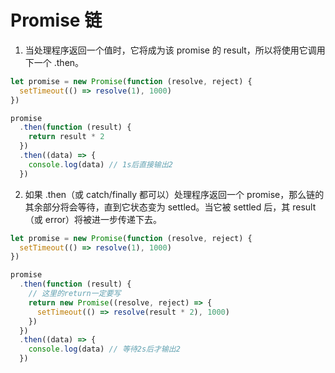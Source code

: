 # Promise 链

1. 当处理程序返回一个值时，它将成为该 promise 的 result，所以将使用它调用下一个 .then。

```js
let promise = new Promise(function (resolve, reject) {
  setTimeout(() => resolve(1), 1000)
})

promise
  .then(function (result) {
    return result * 2
  })
  .then((data) => {
    console.log(data) // 1s后直接输出2
  })
```

2. 如果 .then（或 catch/finally 都可以）处理程序返回一个 promise，那么链的其余部分将会等待，直到它状态变为 settled。当它被 settled 后，其 result（或 error）将被进一步传递下去。

```js
let promise = new Promise(function (resolve, reject) {
  setTimeout(() => resolve(1), 1000)
})

promise
  .then(function (result) {
    // 这里的return一定要写
    return new Promise((resolve, reject) => {
      setTimeout(() => resolve(result * 2), 1000)
    })
  })
  .then((data) => {
    console.log(data) // 等待2s后才输出2
  })
```
